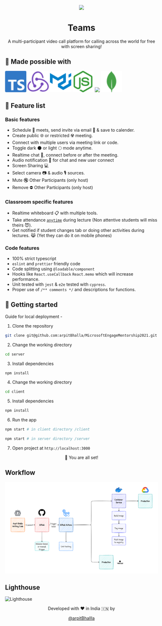 <div align="center">

<img src='https://upload.wikimedia.org/wikipedia/commons/thumb/c/c9/Microsoft_Office_Teams_%282018%E2%80%93present%29.svg/1200px-Microsoft_Office_Teams_%282018%E2%80%93present%29.svg.png' width='85'> 
<h1>Teams</h1>


A multi-participant video call platform for calling across the world for free with screen sharing!
</div>


## 🤞 Made possible with

<div>
<img src='../assets/typescript.svg' width='70'>
<img src='../assets/redux.svg' width='70'>
<img src='../assets/mui.svg' width='70'>
<img src='../assets/node.svg' width='70'>
<img src='https://cdn.iconscout.com/icon/free/png-256/google-cloud-2038785-1721675.png' width='70'>
<img src='../assets/mongo.svg' width='70'>
</div>

## 🧐 Feature list

### Basic features

- Schedule 📅 meets, send invite via email 📩 & save to calender.
- Create public 🌐 or restricted ☢️ meeting.
- Connect with multiple users via meeting link or code.
- Toggle dark 🌑 or light 🌕 mode anytime.
- Realtime chat 💬, connect before or after the meeting.
- Audio notification 🔔 for chat and new user connect
- Screen Sharing 💻
- Select camera 📷 & audio 🎙️ sources.
- Mute 🔇 Other Participants (only host)
- Remove ⛔ Other Participants (only host)

### Classroom specific features

- Realtime whiteboard 📋 with multiple tools.
- Take attendance <u>`anytime`</u> during lecture (Non attentive students will miss theirs 😈).
- Get notified if student changes tab or doing other activities during lectures. 😹 (Yet they can do it on mobile phones)

### Code features

- 100% strict typescript
- `eslint` and `prettier` friendly code
- Code splitting using `@loadable/component`
- Hooks like `React.useCallback` `React.memo` which will increase performance.
- Unit tested with `jest` & `e2e` tested with `cypress`.
- Proper use of `/** comments */` and descriptions for functions.

## 🚀 Getting started

Guide for local deployment -

1. Clone the repository

```bash
git clone git@github.com:arpitBhalla/MicrosoftEngageMentorship2021.git
```

2. Change the working directory

```bash
cd server
```

3. Install dependencies

```bash
npm install
```

4. Change the working directory

```bash
cd client
```

5. Install dependencies

```bash
npm install
```

6. Run the app

```bash
npm start # in client directory /client
```

```bash
npm start # in server directory /server
```

7. Open project at `http://localhost:3000`

<div align="center">

🌟 You are all set!

</div>

## Workflow

<img src='../assets/workflow.png' />

## Lighthouse

![Lighthouse](https://user-images.githubusercontent.com/55053424/125126171-51a27c80-e118-11eb-9aee-96787d5ea749.png)

<div align="center">
Developed with ❤️ in India 🇮🇳 by

[@arpitBhallla](https://github.com/arpitBhalla)

</div>
